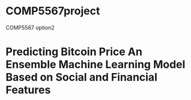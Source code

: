 # COMP5567project
COMP5567 option2
# Predicting Bitcoin Price An Ensemble Machine Learning Model Based on Social and Financial Features
